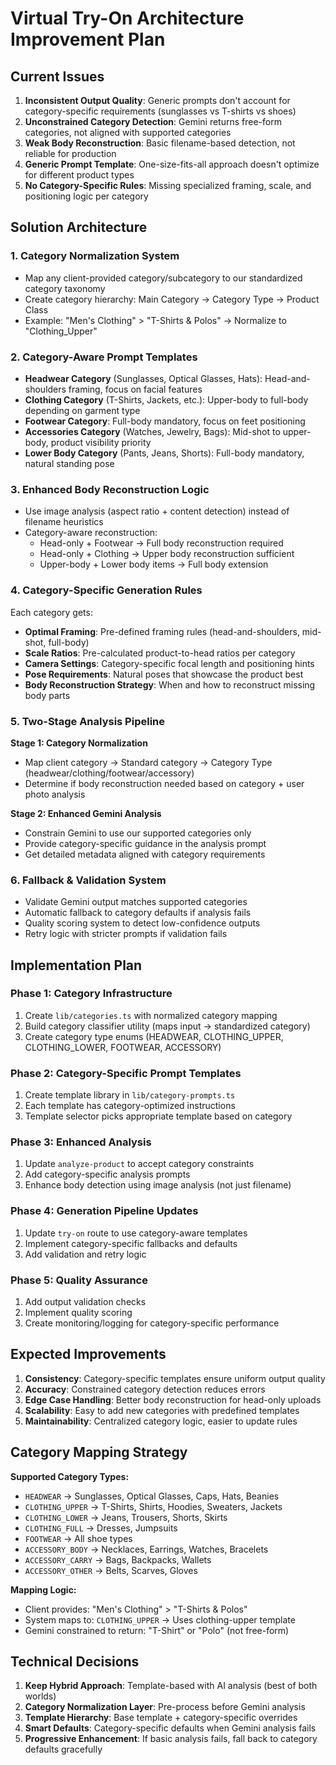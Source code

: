 # Virtual Try-On Architecture Improvement Plan

## Current Issues

1. **Inconsistent Output Quality**: Generic prompts don't account for category-specific requirements (sunglasses vs T-shirts vs shoes)
2. **Unconstrained Category Detection**: Gemini returns free-form categories, not aligned with supported categories
3. **Weak Body Reconstruction**: Basic filename-based detection, not reliable for production
4. **Generic Prompt Template**: One-size-fits-all approach doesn't optimize for different product types
5. **No Category-Specific Rules**: Missing specialized framing, scale, and positioning logic per category

## Solution Architecture

### 1. Category Normalization System
- Map any client-provided category/subcategory to our standardized category taxonomy
- Create category hierarchy: Main Category → Category Type → Product Class
- Example: "Men's Clothing" > "T-Shirts & Polos" → Normalize to "Clothing_Upper"

### 2. Category-Aware Prompt Templates
- **Headwear Category** (Sunglasses, Optical Glasses, Hats): Head-and-shoulders framing, focus on facial features
- **Clothing Category** (T-Shirts, Jackets, etc.): Upper-body to full-body depending on garment type
- **Footwear Category**: Full-body mandatory, focus on feet positioning
- **Accessories Category** (Watches, Jewelry, Bags): Mid-shot to upper-body, product visibility priority
- **Lower Body Category** (Pants, Jeans, Shorts): Full-body mandatory, natural standing pose

### 3. Enhanced Body Reconstruction Logic
- Use image analysis (aspect ratio + content detection) instead of filename heuristics
- Category-aware reconstruction: 
  - Head-only + Footwear → Full body reconstruction required
  - Head-only + Clothing → Upper body reconstruction sufficient
  - Upper-body + Lower body items → Full body extension

### 4. Category-Specific Generation Rules

Each category gets:
- **Optimal Framing**: Pre-defined framing rules (head-and-shoulders, mid-shot, full-body)
- **Scale Ratios**: Pre-calculated product-to-head ratios per category
- **Camera Settings**: Category-specific focal length and positioning hints
- **Pose Requirements**: Natural poses that showcase the product best
- **Body Reconstruction Strategy**: When and how to reconstruct missing body parts

### 5. Two-Stage Analysis Pipeline

**Stage 1: Category Normalization**
- Map client category → Standard category → Category Type (headwear/clothing/footwear/accessory)
- Determine if body reconstruction needed based on category + user photo analysis

**Stage 2: Enhanced Gemini Analysis**
- Constrain Gemini to use our supported categories only
- Provide category-specific guidance in the analysis prompt
- Get detailed metadata aligned with category requirements

### 6. Fallback & Validation System
- Validate Gemini output matches supported categories
- Automatic fallback to category defaults if analysis fails
- Quality scoring system to detect low-confidence outputs
- Retry logic with stricter prompts if validation fails

## Implementation Plan

### Phase 1: Category Infrastructure
1. Create `lib/categories.ts` with normalized category mapping
2. Build category classifier utility (maps input → standardized category)
3. Create category type enums (HEADWEAR, CLOTHING_UPPER, CLOTHING_LOWER, FOOTWEAR, ACCESSORY)

### Phase 2: Category-Specific Prompt Templates
1. Create template library in `lib/category-prompts.ts`
2. Each template has category-optimized instructions
3. Template selector picks appropriate template based on category

### Phase 3: Enhanced Analysis
1. Update `analyze-product` to accept category constraints
2. Add category-specific analysis prompts
3. Enhance body detection using image analysis (not just filename)

### Phase 4: Generation Pipeline Updates
1. Update `try-on` route to use category-aware templates
2. Implement category-specific fallbacks and defaults
3. Add validation and retry logic

### Phase 5: Quality Assurance
1. Add output validation checks
2. Implement quality scoring
3. Create monitoring/logging for category-specific performance

## Expected Improvements

1. **Consistency**: Category-specific templates ensure uniform output quality
2. **Accuracy**: Constrained category detection reduces errors
3. **Edge Case Handling**: Better body reconstruction for head-only uploads
4. **Scalability**: Easy to add new categories with predefined templates
5. **Maintainability**: Centralized category logic, easier to update rules

## Category Mapping Strategy

**Supported Category Types:**
- `HEADWEAR` → Sunglasses, Optical Glasses, Caps, Hats, Beanies
- `CLOTHING_UPPER` → T-Shirts, Shirts, Hoodies, Sweaters, Jackets
- `CLOTHING_LOWER` → Jeans, Trousers, Shorts, Skirts
- `CLOTHING_FULL` → Dresses, Jumpsuits
- `FOOTWEAR` → All shoe types
- `ACCESSORY_BODY` → Necklaces, Earrings, Watches, Bracelets
- `ACCESSORY_CARRY` → Bags, Backpacks, Wallets
- `ACCESSORY_OTHER` → Belts, Scarves, Gloves

**Mapping Logic:**
- Client provides: "Men's Clothing" > "T-Shirts & Polos"
- System maps to: `CLOTHING_UPPER` → Uses clothing-upper template
- Gemini constrained to return: "T-Shirt" or "Polo" (not free-form)

## Technical Decisions

1. **Keep Hybrid Approach**: Template-based with AI analysis (best of both worlds)
2. **Category Normalization Layer**: Pre-process before Gemini analysis
3. **Template Hierarchy**: Base template + category-specific overrides
4. **Smart Defaults**: Category-specific defaults when Gemini analysis fails
5. **Progressive Enhancement**: If basic analysis fails, fall back to category defaults gracefully

